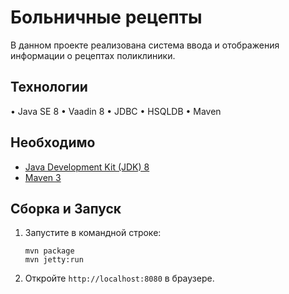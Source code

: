 # 
 
Больничные рецепты
=========
В данном проекте реализована система ввода и отображения информации о рецептах поликлиники.

Технологии
-------------
•	Java SE 8
•	Vaadin 8 
•	JDBC
•	HSQLDB
•	Maven

Необходимо
-------------

* [Java Development Kit (JDK) 8](http://www.oracle.com/technetwork/java/javase/downloads/jdk8-downloads-2133151.html)
* [Maven 3](https://maven.apache.org/download.cgi)

Сборка и Запуск
-------------

1. Запустите в командной строке:
	```
	mvn package
	mvn jetty:run
	```

2. Откройте `http://localhost:8080` в браузере.
